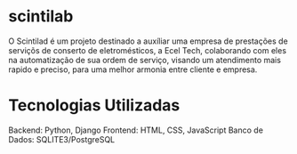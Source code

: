 # scintilab

O Scintilad é um projeto destinado a auxíliar uma empresa de prestações de serviçõs de conserto de eletromésticos, a Ecel Tech, colaborando com eles na automatização de sua ordem de serviço, visando um atendimento mais rapido e preciso, para uma melhor armonia entre cliente e empresa.

# Tecnologias Utilizadas
Backend: Python, Django
Frontend: HTML, CSS, JavaScript
Banco de Dados: SQLITE3/PostgreSQL
